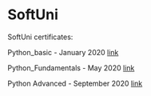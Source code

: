 # SoftUni

SoftUni certificates: 

Python_basic - January 2020 [link](https://softuni.bg/certificates/details/76879/576dc6b7)

Python_Fundamentals - May 2020 [link](https://softuni.bg/certificates/details/85491/d499de26)

Python Advanced - September 2020 [link](https://softuni.bg/certificates/details/90039/0e63dd3c)
